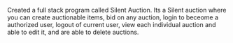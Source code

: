 Created a full stack program called Silent Auction. Its a Silent auction where you can create auctionable items, bid on any auction, login to beceome a authorized user, logout of current user, view each individual auction and able to edit it, and are able to delete auctions.
